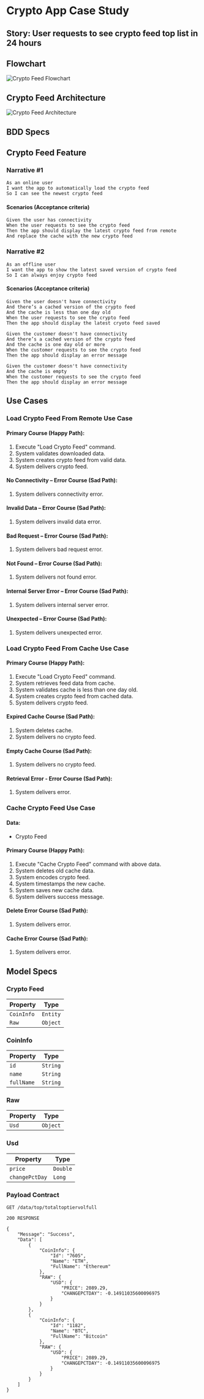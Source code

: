# Crypto App Case Study

## Story: User requests to see crypto feed top list in 24 hours

## Flowchart

![Crypto Feed Flowchart](crypto_feed_flowchart.png)

## Crypto Feed Architecture

![Crypto Feed Architecture](crypto_feed_architecture.png)

## BDD Specs

## Crypto Feed Feature

### Narrative #1

```
As an online user
I want the app to automatically load the crypto feed
So I can see the newest crypto feed
```

#### Scenarios (Acceptance criteria)

```
Given the user has connectivity
When the user requests to see the crypto feed
Then the app should display the latest crypto feed from remote
And replace the cache with the new crypto feed
```

### Narrative #2

```
As an offline user
I want the app to show the latest saved version of crypto feed
So I can always enjoy crypto feed
```

#### Scenarios (Acceptance criteria)

```
Given the user doesn't have connectivity
And there’s a cached version of the crypto feed
And the cache is less than one day old
When the user requests to see the crypto feed
Then the app should display the latest cryoto feed saved

Given the customer doesn't have connectivity
And there’s a cached version of the crypto feed
And the cache is one day old or more
When the customer requests to see the crypto feed
Then the app should display an error message

Given the customer doesn't have connectivity
And the cache is empty
When the customer requests to see the crypto feed
Then the app should display an error message
```

## Use Cases

### Load Crypto Feed From Remote Use Case

#### Primary Course (Happy Path):
1. Execute "Load Crypto Feed" command.
2. System validates downloaded data.
3. System creates crypto feed from valid data.
4. System delivers crypto feed.

#### No Connectivity – Error Course (Sad Path):
1. System delivers connectivity error.

#### Invalid Data – Error Course (Sad Path):
1. System delivers invalid data error.

#### Bad Request – Error Course (Sad Path):
1. System delivers bad request error.

#### Not Found – Error Course (Sad Path):
1. System delivers not found error.

#### Internal Server Error – Error Course (Sad Path):
1. System delivers internal server error.

#### Unexpected – Error Course (Sad Path):
1. System delivers unexpected error.

### Load Crypto Feed From Cache Use Case

#### Primary Course (Happy Path):
1. Execute "Load Crypto Feed" command.
2. System retrieves feed data from cache.
3. System validates cache is less than one day old.
4. System creates crypto feed from cached data.
5. System delivers crypto feed.

#### Expired Cache Course (Sad Path):
1. System deletes cache.
2. System delivers no crypto feed.

#### Empty Cache Course (Sad Path):
1. System delivers no crypto feed.

#### Retrieval Error - Error Course (Sad Path):
1. System delivers error.

### Cache Crypto Feed Use Case

#### Data:
- Crypto Feed

#### Primary Course (Happy Path):
1. Execute "Cache Crypto Feed" command with above data.
2. System deletes old cache data.
3. System encodes crypto feed.
4. System timestamps the new cache.
5. System saves new cache data.
6. System delivers success message.

#### Delete Error Course (Sad Path):
1. System delivers error.

#### Cache Error Course (Sad Path):
1. System delivers error.

## Model Specs

### Crypto Feed

| Property   | Type     |
|------------|----------|
| `CoinInfo` | `Entity` |
| `Raw`      | `Object` |

### CoinInfo
| Property       | Type     |
|----------------|----------|
| `id`           | `String` |
| `name`         | `String` |
| `fullName`     | `String` |

### Raw
| Property | Type     |
|----------|----------|
| `Usd`    | `Object` |

### Usd
| Property       | Type     |
|----------------|----------|
| `price`        | `Double` |
| `changePctDay` | `Long`   |

### Payload Contract

```
GET /data/top/totaltoptiervolfull

200 RESPONSE

{
    "Message": "Success",
    "Data": [
        {
            "CoinInfo": {
                "Id": "7605",
                "Name": "ETH",
                "FullName": "Ethereum"
            },
            "RAW": {
                "USD": {
                    "PRICE": 2089.29,
                    "CHANGEPCTDAY": -0.14911035600096975
                }
            }
        },
        {
            "CoinInfo": {
                "Id": "1182",
                "Name": "BTC",
                "FullName": "Bitcoin"
            },
            "RAW": {
                "USD": {
                    "PRICE": 2089.29,
                    "CHANGEPCTDAY": -0.14911035600096975
                }
            }
        }
    ]
}
```